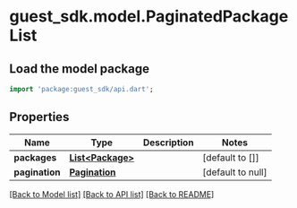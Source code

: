 # guest_sdk.model.PaginatedPackageList

## Load the model package
```dart
import 'package:guest_sdk/api.dart';
```

## Properties
Name | Type | Description | Notes
------------ | ------------- | ------------- | -------------
**packages** | [**List&lt;Package&gt;**](Package.md) |  | [default to []]
**pagination** | [**Pagination**](Pagination.md) |  | [default to null]

[[Back to Model list]](../README.md#documentation-for-models) [[Back to API list]](../README.md#documentation-for-api-endpoints) [[Back to README]](../README.md)


